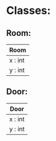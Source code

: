 # Classes:

## Room:
| Room |
| ----------- |
| x : int |
| y : int |


## Door:
| Door |
| ----------- |
| x : int |
| y : int |